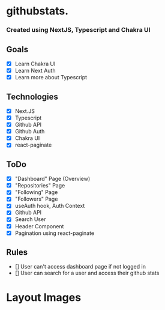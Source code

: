 # githubstats.

### Created using NextJS, Typescript and Chakra UI

## Goals
- [x] Learn Chakra UI 
- [x] Learn Next Auth
- [x] Learn more about Typescript

## Technologies 
- [x] Next.JS
- [X] Typescript
- [x] Github API
- [x] Github Auth
- [x] Chakra UI
- [x] react-paginate

## ToDo
- [x] "Dashboard" Page (Overview)
- [x] "Repositories" Page
- [x] "Following" Page
- [x] "Followers" Page
- [x] useAuth hook, Auth Context
- [x] Github API
- [x] Search User
- [x] Header Component
- [x] Pagination using react-paginate

## Rules
- [] User can't access dashboard page if not logged in
- [] User can search for a user and access their github stats

# Layout Images


